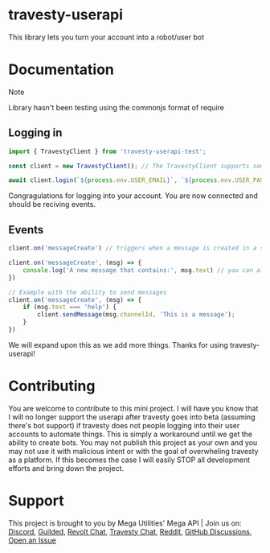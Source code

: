 # travesty-userapi
This library lets you turn your account into a robot/user bot

# Documentation
> [!NOTE]
> Library hasn't been testing using the commonjs format of require

## Logging in
```js
import { TravestyClient } from 'travesty-userapi-test';

const client = new TravestyClient(); // The TravestyClient supports some additional arguments that we will touch on later

await client.login(`${process.env.USER_EMAIL}`, `${process.env.USER_PASSWORD}`); // You do not have to use env but I recommend it. NodeJS supports ENV natively if you pass the --env-file=.env flag
```

Congragulations for logging into your account. You are now connected and should be reciving events.

## Events
```js
client.on('messageCreate') // triggers when a message is created in a server. You can see how it's used below.

client.on('messageCreate', (msg) => {
    console.log('A new message that contains:', msg.text) // you can also do msg.channelId and it'll give you the channelid of the message.
})

// Example with the ability to send messages
client.on('messageCreate', (msg) => {
    if (msg.text === 'help') {
        client.sendMessage(msg.channelId, 'This is a message');
    }
})
```
We will expand upon this as we add more things. Thanks for using travesty-userapi!

# Contributing
You are welcome to contribute to this mini project. I will have you know that I will no longer support the userapi after travesty goes into beta (assuming there's bot support) if travesty does not people logging into their user accounts to automate things. This is simply a workaround until we get the ability to create bots.
You may not publish this project as your own and you may not use it with malicious intent or with the goal of overwheling travesty as a platform. If this becomes the case I will easily STOP all development efforts and bring down the project.

# Support
This project is brought to you by Mega Utilities' Mega API | Join us on: [Discord](https://discord.gg/J9N6evPF8Y), [Guilded](https://www.guilded.gg/i/kdvY8BqE), [Revolt Chat](https://rvlt.gg/d921cr9H), [Travesty Chat](https://alpha.travesty.chat/zjsAbkd2), [Reddit](https://www.reddit.com/r/MegaUtilities/s/uOc1vPlqlX), [GitHub Discussions](https://github.com/orgs/mega-api/discussions), [Open an Issue](https://github.com/mega-api/travesty-userapi/issues)
